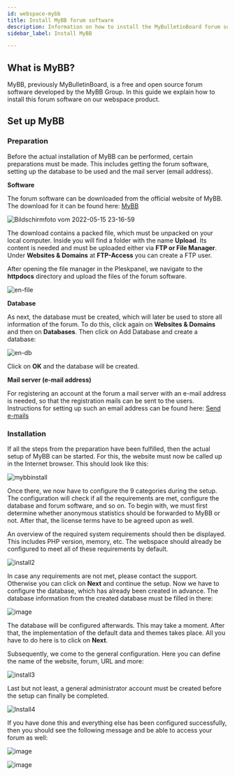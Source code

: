 ```yaml
---
id: webspace-mybb
title: Install MyBB forum software
description: Information on how to install the MyBulletinBoard forum software on your webspace from ZAP-Hosting - ZAP-Hosting.com documentation
sidebar_label: Install MyBB

---
```




## What is MyBB?

MyBB, previously MyBulletinBoard, is a free and open source forum software developed by the MyBB Group. In this guide we explain how to install this forum software on our webspace product. 

## Set up MyBB

### Preparation

Before the actual installation of MyBB can be performed, certain preparations must be made. This includes getting the forum software, setting up the database to be used and the mail server (email address).


**Software**

The forum software can be downloaded from the official website of MyBB. The download for it can be found here: [MyBB](https://mybb.com/download/)

![Bildschirmfoto vom 2022-05-15 23-16-59](https://user-images.githubusercontent.com/61953937/168512896-c6875564-621b-4f7c-b9d2-f22bd4eeb7d0.png)

The download contains a packed file, which must be unpacked on your local computer. Inside you will find a folder with the name **Upload**. Its content is needed and must be uploaded either via **FTP or File Manager**. Under **Websites & Domains** at **FTP-Access** you can create a FTP user.

After opening the file manager in the Pleskpanel, we navigate to the **httpdocs** directory and upload the files of the forum software.


![en-file](https://user-images.githubusercontent.com/61953937/168512909-1a4152f6-0f09-4590-ab13-dc5831836976.png)


**Database**

As next, the database must be created, which will later be used to store all information of the forum. To do this, click again on **Websites & Domains** and then on **Databases**. Then click on Add Database and create a database:  

![en-db](https://user-images.githubusercontent.com/61953937/168512917-45c5abc6-98d0-4b02-b0b1-f6dfbed2fce2.png)

Click on **OK** and the database will be created.



**Mail server (e-mail address)**

For registering an account at the forum a mail server with an e-mail address is needed, so that the registration mails can be sent to the users. Instructions for setting up such an email address can be found here: [Send e-mails](webspace-plesk-sendmail.md)



### Installation

If all the steps from the preparation have been fulfilled, then the actual setup of MyBB can be started. For this, the website must now be called up in the Internet browser. This should look like this: 

![mybbinstall](https://user-images.githubusercontent.com/61953937/168512932-33b88822-3885-4d87-bb63-85bddbd195ba.png)


Once there, we now have to configure the 9 categories during the setup. The configuration will check if all the requirements are met, configure the database and forum software, and so on. To begin with, we must first determine whether anonymous statistics should be forwarded to MyBB or not. After that, the license terms have to be agreed upon as well. 

An overview of the required system requirements should then be displayed. This includes PHP version, memory, etc. The webspace should already be configured to meet all of these requirements by default.


![install2](https://user-images.githubusercontent.com/61953937/168512942-03abc4f0-8285-477e-8541-db74e69772d1.png)


In case any requirements are not met, please contact the support. Otherwise you can click on **Next** and continue the setup. Now we have to configure the database, which has already been created in advance. The database information from the created database must be filled in there: 

![image](https://user-images.githubusercontent.com/13604413/159177023-e839a466-f66e-4bdf-a11a-d505734eecfc.png)



The database will be configured afterwards. This may take a moment.  After that, the implementation of the default data and themes takes place. All you have to do here is to click on **Next**.


Subsequently, we come to the general configuration. Here you can define the name of the website, forum, URL and more:


![install3](https://user-images.githubusercontent.com/61953937/168512963-7d22f131-8144-4732-9162-c83234d0d119.png)


Last but not least, a general administrator account must be created before the setup can finally be completed. 


![Install4](https://user-images.githubusercontent.com/61953937/168513003-c4814b61-f003-4d10-a26b-06f57b429145.png)


If you have done this and everything else has been configured successfully, then you should see the following message and be able to access your forum as well:

![image](https://user-images.githubusercontent.com/13604413/159177053-541b8e05-9fb5-4dfa-a536-ab1958a0f598.png)

![image](https://user-images.githubusercontent.com/13604413/159177056-647941dd-31f1-4c75-a656-da73c3edf2cc.png)
